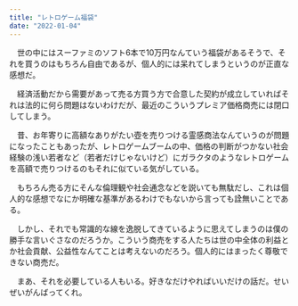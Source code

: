 ```yaml
---
title: "レトロゲーム福袋"
date: "2022-01-04"
---
```


　世の中にはスーファミのソフト6本で10万円なんていう福袋があるそうで、それを買うのはもちろん自由であるが、個人的には呆れてしまうというのが正直な感想だ。

　経済活動だから需要があって売る方買う方で合意した契約が成立していればそれは法的に何ら問題はないわけだが、最近のこういうプレミア価格商売には閉口してしまう。

　昔、お年寄りに高額なありがたい壺を売りつける霊感商法なんていうのが問題になったこともあったが、レトロゲームブームの中、価格の判断がつかない社会経験の浅い若者など（若者だけじゃないけど）にガラクタのようなレトロゲームを高額で売りつけるのもそれに似ている気がしている。

　もちろん売る方にそんな倫理観や社会通念などを説いても無駄だし、これは個人的な感想でなにか明確な基準があるわけでもないから言っても詮無いことである。

　しかし、それでも常識的な線を逸脱してきているように思えてしまうのは僕の勝手な言いぐさなのだろうか。こういう商売をする人たちは世の中全体の利益とか社会貢献、公益性なんてことは考えないのだろう。個人的にはまったく尊敬できない商売だ。

　まあ、それを必要している人もいる。好きなだけやればいいだけの話だ。せいぜいがんばってくれ。

